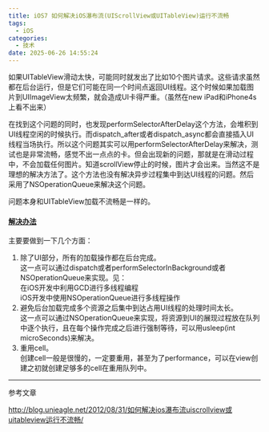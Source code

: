 ```yaml
---
title: iOS7 如何解决iOS瀑布流(UIScrollView或UITableView)运行不流畅
tags:
  - iOS
categories:
  - 技术
date: 2025-06-26 14:55:24
---
```


如果UITableView滑动太快，可能同时就发出了比如10个图片请求。这些请求虽然都在后台运行，但是它们可能在同一个时间点返回UI线程。这个时候如果加载图片到UIImageView太频繁，就会造成UI卡得严重。（虽然在new iPad和iPhone4s上看不出来）

在找到这个问题的同时，也发现performSelectorAfterDelay这个方法，会堆积到UI线程空闲的时候执行。而dispatch\_after或者dispatch\_async都会直接插入UI线程当场执行。所以这个问题其实可以用performSelectorAfterDelay来解决，测试也是非常流畅，感觉不出一点点的卡。但会出现新的问题，那就是在滑动过程中，不会加载任何图片。知道scrollView停止的时候，图片才会出来。当然这不是理想的解决方法了。这个方法也没有解决异步过程集中到达UI线程的问题。然后采用了NSOperationQueue来解决这个问题。

问题本身和UITableView加载不流畅是一样的。

#### [解决办法](#1)

主要要做到一下几个方面：

1. 除了UI部分，所有的加载操作都在后台完成。  
   这一点可以通过dispatch或者performSelectorInBackground或者NSOperationQueue来实现。见：  
   在iOS开发中利用GCD进行多线程编程  
   iOS开发中使用NSOperationQueue进行多线程操作
2. 避免后台加载完成多个资源之后集中到达占用UI线程的处理时间太长。  
   这一点可以通过NSOperationQueue来实现，将资源到UI的展现过程放在队列中逐个执行，且在每个操作完成之后进行强制等待，可以用usleep(int microSeconds)来解决。
3. 重用cell。  
   创建cell一般是很慢的，一定要重用，甚至为了performance，可以在view创建之初就创建足够多的cell在重用队列中。

---

参考文章

http://blog.unieagle.net/2012/08/31/如何解决ios瀑布流uiscrollview或uitableview运行不流畅/

